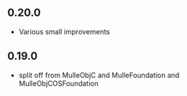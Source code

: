 ## 0.20.0

* Various small improvements


## 0.19.0

* split off from MulleObjC and MulleFoundation and MulleObjCOSFoundation
